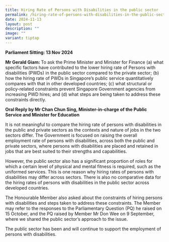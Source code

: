 ```yaml
---
title: Hiring Rate of Persons with Disabilities in the public sector
permalink: /hiring-rate-of-persons-with-disabilities-in-the-public-sector/
date: 2024-11-13
layout: post
description: ""
image: ""
variant: tiptap
---
```

<p><strong>Parliament Sitting: 13 Nov 2024</strong>
</p>
<p></p>
<p><strong>Mr Gerald Giam: </strong>To ask the Prime Minister and Minister
for Finance (a) what specific factors have contributed to the lower hiring
rate of Persons with disabilities (PWDs) in the public sector compared
to the private sector; (b) how the hiring rate of PWDs in Singapore’s public
service quantitatively compares with that in other developed countries;
(c) what structural or policy-related constraints prevent Singapore Government
agencies from increasing PWD hires; and (d) what steps are being taken
to address these constraints directly.</p>
<p></p>
<p><strong>Oral Reply by Mr Chan Chun Sing, Minister-in-charge of the Public Service and Minister for Education</strong>
</p>
<p></p>
<p>It is not meaningful to compare the hiring rate of persons with disabilities
in the public and private sectors as the contexts and nature of jobs in
the two sectors differ. The Government is focused on raising the overall
employment rate of persons with disabilities, across both the public and
private sectors, where persons with disabilities are placed and retained
in jobs that are best suited to their strengths and capabilities.</p>
<p>However, the public sector also has a significant proportion of roles
for which a certain level of physical and mental fitness is required, such
as the uniformed services. This is one reason why hiring rates of persons
with disabilities may differ across sectors. There is also no comparative
data for the hiring rates of persons with disabilities in the public sector
across developed countries.</p>
<p>The Honourable Member also asked about the constraints of hiring persons
with disabilities and steps taken to address these constraints. The Member
may refer to the responses to the Parliamentary Question (PQ) he raised
on 15 October, and the PQ raised by Member Mr Don Wee on 9 September, where
we shared the public sector’s approach to the issue.</p>
<p>The public sector has been and will continue to support the employment
of persons with disabilities.</p>
<p></p>